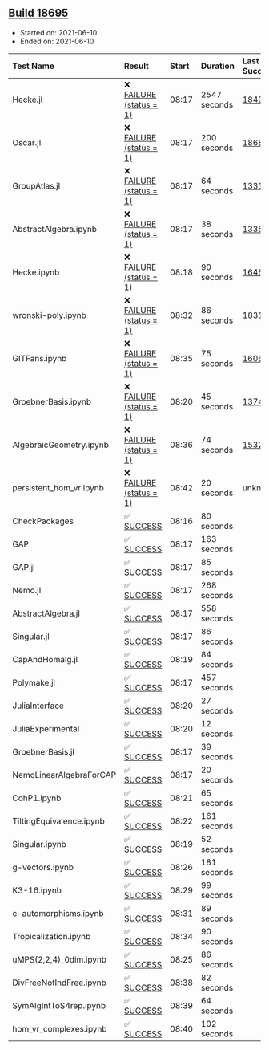 ## [Build 18695](https://oscarci.mathematik.uni-kl.de/job/oscar/18695/)

* Started on: 2021-06-10
* Ended on: 2021-06-10

| Test Name    | Result | Start | Duration | Last Success | First Failure |
|:-------------|:-------|:------|:---------|:-------------|:--------------|
| Hecke.jl | ❌ [FAILURE (status = 1)](https://oscarci.mathematik.uni-kl.de/job/oscar/18695/artifact/logs/build-18695/Hecke.jl.log) | 08:17 | 2547 seconds | [18490](https://oscarci.mathematik.uni-kl.de/job/oscar/18490/) | [18491](https://oscarci.mathematik.uni-kl.de/job/oscar/18491/) |
| Oscar.jl | ❌ [FAILURE (status = 1)](https://oscarci.mathematik.uni-kl.de/job/oscar/18695/artifact/logs/build-18695/Oscar.jl.log) | 08:17 | 200 seconds | [18684](https://oscarci.mathematik.uni-kl.de/job/oscar/18684/) | [18685](https://oscarci.mathematik.uni-kl.de/job/oscar/18685/) |
| GroupAtlas.jl | ❌ [FAILURE (status = 1)](https://oscarci.mathematik.uni-kl.de/job/oscar/18695/artifact/logs/build-18695/GroupAtlas.jl.log) | 08:17 | 64 seconds | [13311](https://oscarci.mathematik.uni-kl.de/job/oscar/13311/) | [13312](https://oscarci.mathematik.uni-kl.de/job/oscar/13312/) |
| AbstractAlgebra.ipynb | ❌ [FAILURE (status = 1)](https://oscarci.mathematik.uni-kl.de/job/oscar/18695/artifact/logs/build-18695/AbstractAlgebra.ipynb.log) | 08:17 | 38 seconds | [13355](https://oscarci.mathematik.uni-kl.de/job/oscar/13355/) | [13356](https://oscarci.mathematik.uni-kl.de/job/oscar/13356/) |
| Hecke.ipynb | ❌ [FAILURE (status = 1)](https://oscarci.mathematik.uni-kl.de/job/oscar/18695/artifact/logs/build-18695/Hecke.ipynb.log) | 08:18 | 90 seconds | [16463](https://oscarci.mathematik.uni-kl.de/job/oscar/16463/) | [16464](https://oscarci.mathematik.uni-kl.de/job/oscar/16464/) |
| wronski-poly.ipynb | ❌ [FAILURE (status = 1)](https://oscarci.mathematik.uni-kl.de/job/oscar/18695/artifact/logs/build-18695/wronski-poly.ipynb.log) | 08:32 | 86 seconds | [18314](https://oscarci.mathematik.uni-kl.de/job/oscar/18314/) | [18315](https://oscarci.mathematik.uni-kl.de/job/oscar/18315/) |
| GITFans.ipynb | ❌ [FAILURE (status = 1)](https://oscarci.mathematik.uni-kl.de/job/oscar/18695/artifact/logs/build-18695/GITFans.ipynb.log) | 08:35 | 75 seconds | [16068](https://oscarci.mathematik.uni-kl.de/job/oscar/16068/) | [16069](https://oscarci.mathematik.uni-kl.de/job/oscar/16069/) |
| GroebnerBasis.ipynb | ❌ [FAILURE (status = 1)](https://oscarci.mathematik.uni-kl.de/job/oscar/18695/artifact/logs/build-18695/GroebnerBasis.ipynb.log) | 08:20 | 45 seconds | [13748](https://oscarci.mathematik.uni-kl.de/job/oscar/13748/) | [13749](https://oscarci.mathematik.uni-kl.de/job/oscar/13749/) |
| AlgebraicGeometry.ipynb | ❌ [FAILURE (status = 1)](https://oscarci.mathematik.uni-kl.de/job/oscar/18695/artifact/logs/build-18695/AlgebraicGeometry.ipynb.log) | 08:36 | 74 seconds | [15322](https://oscarci.mathematik.uni-kl.de/job/oscar/15322/) | [15323](https://oscarci.mathematik.uni-kl.de/job/oscar/15323/) |
| persistent_hom_vr.ipynb | ❌ [FAILURE (status = 1)](https://oscarci.mathematik.uni-kl.de/job/oscar/18695/artifact/logs/build-18695/persistent_hom_vr.ipynb.log) | 08:42 | 20 seconds | unknown | unknown |
| CheckPackages | ✅ [SUCCESS](https://oscarci.mathematik.uni-kl.de/job/oscar/18695/artifact/logs/build-18695/CheckPackages.log) | 08:16 | 80 seconds |  |  |
| GAP | ✅ [SUCCESS](https://oscarci.mathematik.uni-kl.de/job/oscar/18695/artifact/logs/build-18695/GAP.log) | 08:17 | 163 seconds |  |  |
| GAP.jl | ✅ [SUCCESS](https://oscarci.mathematik.uni-kl.de/job/oscar/18695/artifact/logs/build-18695/GAP.jl.log) | 08:17 | 85 seconds |  |  |
| Nemo.jl | ✅ [SUCCESS](https://oscarci.mathematik.uni-kl.de/job/oscar/18695/artifact/logs/build-18695/Nemo.jl.log) | 08:17 | 268 seconds |  |  |
| AbstractAlgebra.jl | ✅ [SUCCESS](https://oscarci.mathematik.uni-kl.de/job/oscar/18695/artifact/logs/build-18695/AbstractAlgebra.jl.log) | 08:17 | 558 seconds |  |  |
| Singular.jl | ✅ [SUCCESS](https://oscarci.mathematik.uni-kl.de/job/oscar/18695/artifact/logs/build-18695/Singular.jl.log) | 08:17 | 86 seconds |  |  |
| CapAndHomalg.jl | ✅ [SUCCESS](https://oscarci.mathematik.uni-kl.de/job/oscar/18695/artifact/logs/build-18695/CapAndHomalg.jl.log) | 08:19 | 84 seconds |  |  |
| Polymake.jl | ✅ [SUCCESS](https://oscarci.mathematik.uni-kl.de/job/oscar/18695/artifact/logs/build-18695/Polymake.jl.log) | 08:17 | 457 seconds |  |  |
| JuliaInterface | ✅ [SUCCESS](https://oscarci.mathematik.uni-kl.de/job/oscar/18695/artifact/logs/build-18695/JuliaInterface.log) | 08:20 | 27 seconds |  |  |
| JuliaExperimental | ✅ [SUCCESS](https://oscarci.mathematik.uni-kl.de/job/oscar/18695/artifact/logs/build-18695/JuliaExperimental.log) | 08:20 | 12 seconds |  |  |
| GroebnerBasis.jl | ✅ [SUCCESS](https://oscarci.mathematik.uni-kl.de/job/oscar/18695/artifact/logs/build-18695/GroebnerBasis.jl.log) | 08:17 | 39 seconds |  |  |
| NemoLinearAlgebraForCAP | ✅ [SUCCESS](https://oscarci.mathematik.uni-kl.de/job/oscar/18695/artifact/logs/build-18695/NemoLinearAlgebraForCAP.log) | 08:17 | 20 seconds |  |  |
| CohP1.ipynb | ✅ [SUCCESS](https://oscarci.mathematik.uni-kl.de/job/oscar/18695/artifact/logs/build-18695/CohP1.ipynb.log) | 08:21 | 65 seconds |  |  |
| TiltingEquivalence.ipynb | ✅ [SUCCESS](https://oscarci.mathematik.uni-kl.de/job/oscar/18695/artifact/logs/build-18695/TiltingEquivalence.ipynb.log) | 08:22 | 161 seconds |  |  |
| Singular.ipynb | ✅ [SUCCESS](https://oscarci.mathematik.uni-kl.de/job/oscar/18695/artifact/logs/build-18695/Singular.ipynb.log) | 08:19 | 52 seconds |  |  |
| g-vectors.ipynb | ✅ [SUCCESS](https://oscarci.mathematik.uni-kl.de/job/oscar/18695/artifact/logs/build-18695/g-vectors.ipynb.log) | 08:26 | 181 seconds |  |  |
| K3-16.ipynb | ✅ [SUCCESS](https://oscarci.mathematik.uni-kl.de/job/oscar/18695/artifact/logs/build-18695/K3-16.ipynb.log) | 08:29 | 99 seconds |  |  |
| c-automorphisms.ipynb | ✅ [SUCCESS](https://oscarci.mathematik.uni-kl.de/job/oscar/18695/artifact/logs/build-18695/c-automorphisms.ipynb.log) | 08:31 | 89 seconds |  |  |
| Tropicalization.ipynb | ✅ [SUCCESS](https://oscarci.mathematik.uni-kl.de/job/oscar/18695/artifact/logs/build-18695/Tropicalization.ipynb.log) | 08:34 | 90 seconds |  |  |
| uMPS(2,2,4)_0dim.ipynb | ✅ [SUCCESS](https://oscarci.mathematik.uni-kl.de/job/oscar/18695/artifact/logs/build-18695/uMPS-2-2-4-_0dim.ipynb.log) | 08:25 | 86 seconds |  |  |
| DivFreeNotIndFree.ipynb | ✅ [SUCCESS](https://oscarci.mathematik.uni-kl.de/job/oscar/18695/artifact/logs/build-18695/DivFreeNotIndFree.ipynb.log) | 08:38 | 82 seconds |  |  |
| SymAlgIntToS4rep.ipynb | ✅ [SUCCESS](https://oscarci.mathematik.uni-kl.de/job/oscar/18695/artifact/logs/build-18695/SymAlgIntToS4rep.ipynb.log) | 08:39 | 64 seconds |  |  |
| hom_vr_complexes.ipynb | ✅ [SUCCESS](https://oscarci.mathematik.uni-kl.de/job/oscar/18695/artifact/logs/build-18695/hom_vr_complexes.ipynb.log) | 08:40 | 102 seconds |  |  |
